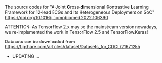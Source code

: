 The source codes for "A Joint **C**ross-**d**imensional **C**ontrastive **L**earning Framework for 12-lead ECGs and Its Heterogeneous Deployment on SoC" 
https://doi.org/10.1016/j.compbiomed.2022.106390

ATTENTION: As TensorFlow 2.x may be the mainstream version nowadays, we re-implemented the work in TensorFlow 2.5 and TensorFlow.Keras!

Datasets can be downloaded from https://figshare.com/articles/dataset/Datasets_for_CDCL/21671255

- UPDATING ...
